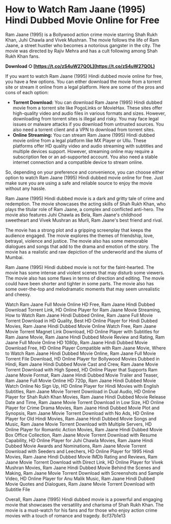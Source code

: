 # How to Watch Ram Jaane (1995) Hindi Dubbed Movie Online for Free
 
Ram Jaane (1995) is a Bollywood action crime movie starring Shah Rukh Khan, Juhi Chawla and Vivek Mushran. The movie follows the life of Ram Jaane, a street hustler who becomes a notorious gangster in the city. The movie was directed by Rajiv Mehra and has a cult following among Shah Rukh Khan fans.
 
**Download ○ [https://t.co/zS4uW27QOL](https://t.co/zS4uW27QOL)**


 
If you want to watch Ram Jaane (1995) Hindi dubbed movie online for free, you have a few options. You can either download the movie from a torrent site or stream it online from a legal platform. Here are some of the pros and cons of each option:
 
- **Torrent Download:** You can download Ram Jaane (1995) Hindi dubbed movie from a torrent site like PogoLinks or MovieHax. These sites offer high-quality video and audio files in various formats and sizes. However, downloading from torrent sites is illegal and risky. You may face legal issues or malware attacks if you download from untrusted sources. You also need a torrent client and a VPN to download from torrent sites.
- **Online Streaming:** You can stream Ram Jaane (1995) Hindi dubbed movie online from a legal platform like MX Player or Ullu. These platforms offer HD quality video and audio streaming with subtitles and multiple devices support. However, streaming online may require a subscription fee or an ad-supported account. You also need a stable internet connection and a compatible device to stream online.

So, depending on your preference and convenience, you can choose either option to watch Ram Jaane (1995) Hindi dubbed movie online for free. Just make sure you are using a safe and reliable source to enjoy the movie without any hassle.
  
Ram Jaane (1995) Hindi dubbed movie is a dark and gritty tale of crime and redemption. The movie showcases the acting skills of Shah Rukh Khan, who plays the titular role of Ram Jaane, a complex and conflicted anti-hero. The movie also features Juhi Chawla as Bela, Ram Jaane's childhood sweetheart and Vivek Mushran as Murli, Ram Jaane's best friend and rival.
 
The movie has a strong plot and a gripping screenplay that keeps the audience engaged. The movie explores the themes of friendship, love, betrayal, violence and justice. The movie also has some memorable dialogues and songs that add to the drama and emotion of the story. The movie has a realistic and raw depiction of the underworld and the slums of Mumbai.
 
Ram Jaane (1995) Hindi dubbed movie is not for the faint-hearted. The movie has some intense and violent scenes that may disturb some viewers. The movie also has some flaws in terms of direction and editing. The movie could have been shorter and tighter in some parts. The movie also has some over-the-top and melodramatic moments that may seem unrealistic and cheesy.
 
Watch Ram Jaane Full Movie Online HD Free,  Ram Jaane Hindi Dubbed Download Torrent Link,  HD Online Player for Ram Jaane Movie Streaming,  How to Watch Ram Jaane Hindi Dubbed Online,  Ram Jaane Full Movie Torrent Download in HD Quality,  Best HD Online Player for Hindi Dubbed Movies,  Ram Jaane Hindi Dubbed Movie Online Watch Free,  Ram Jaane Movie Torrent Magnet Link Download,  HD Online Player with Subtitles for Ram Jaane Movie,  Ram Jaane Hindi Dubbed Movie Review and Rating,  Ram Jaane Full Movie Online HD 1080p,  Ram Jaane Hindi Dubbed Movie Download Free,  HD Online Player Compatible with Ram Jaane Movie,  Where to Watch Ram Jaane Hindi Dubbed Movie Online,  Ram Jaane Full Movie Torrent File Download,  HD Online Player for Bollywood Movies Dubbed in Hindi,  Ram Jaane Hindi Dubbed Movie Cast and Crew,  Ram Jaane Movie Torrent Download with High Speed,  HD Online Player that Supports Ram Jaane Movie Format,  Ram Jaane Hindi Dubbed Movie Trailer and Teaser,  Ram Jaane Full Movie Online HD 720p,  Ram Jaane Hindi Dubbed Movie Watch Online No Sign Up,  HD Online Player for Hindi Movies with English Subtitles,  Ram Jaane Movie Torrent Download in Dual Audio,  HD Online Player for Shah Rukh Khan Movies,  Ram Jaane Hindi Dubbed Movie Release Date and Time,  Ram Jaane Movie Torrent Download in Low Size,  HD Online Player for Crime Drama Movies,  Ram Jaane Hindi Dubbed Movie Plot and Synopsis,  Ram Jaane Movie Torrent Download with No Ads,  HD Online Player for Old Hindi Movies,  Ram Jaane Hindi Dubbed Movie Songs and Music,  Ram Jaane Movie Torrent Download with Multiple Servers,  HD Online Player for Romantic Action Movies,  Ram Jaane Hindi Dubbed Movie Box Office Collection,  Ram Jaane Movie Torrent Download with Resume Capability,  HD Online Player for Juhi Chawla Movies,  Ram Jaane Hindi Dubbed Movie Awards and Nominations,  Ram Jaane Movie Torrent Download with Seeders and Leechers,  HD Online Player for 1995 Hindi Movies,  Ram Jaane Hindi Dubbed Movie IMDb Rating and Reviews,  Ram Jaane Movie Torrent Download with Direct Link,  HD Online Player for Vivek Mushran Movies,  Ram Jaane Hindi Dubbed Movie Behind the Scenes and Making,  Ram Jaane Movie Torrent Download with Screenshots and Sample Video,  HD Online Player for Anu Malik Music,  Ram Jaane Hindi Dubbed Movie Quotes and Dialogues,  Ram Jaane Movie Torrent Download with Subtitle File
 
Overall, Ram Jaane (1995) Hindi dubbed movie is a powerful and engaging movie that showcases the versatility and charisma of Shah Rukh Khan. The movie is a must-watch for his fans and for those who enjoy action crime movies with a touch of romance and tragedy.
 8cf37b1e13
 
